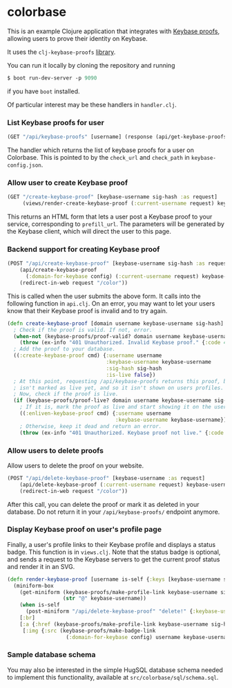 # colorbase

This is an example Clojure application that integrates with [Keybase proofs](http://keybase.io/docs/proof_integration_guide), allowing users to prove their identity on Keybase.

It uses the `clj-keybase-proofs` [library](https://github.com/keybase/clj-keybase-proofs).

You can run it locally by cloning the repository and running

```clojure
$ boot run-dev-server -p 9090
```

if you have `boot` installed.

Of particular interest may be these handlers in `handler.clj`.

### List Keybase proofs for user
```clojure
(GET "/api/keybase-proofs" [username] (response (api/get-keybase-proofs-for-keybase username)
```
The handler which returns the list of keybase proofs for a user on Colorbase. This is pointed to
by the `check_url` and `check_path` in `keybase-config.json`.

### Allow user to create Keybase proof
```clojure
(GET "/create-keybase-proof" [keybase-username sig-hash :as request]
     (views/render-create-keybase-proof (:current-username request) keybase-username sig-hash))
```
This returns an HTML form that lets a user post a Keybase proof to your service, corresponding
to `prefill_url`. The parameters will be generated by the Keybase client, which will direct the user to this page.

### Backend support for creating Keybase proof
```clojure
(POST "/api/create-keybase-proof" [keybase-username sig-hash :as request]
	(api/create-keybase-proof
	  (:domain-for-keybase config) (:current-username request) keybase-username sig-hash)
	(redirect-in-web request "/color"))
```
This is called when the user submits the above form. It calls into the following function in `api.clj`.
On an error, you may want to let your users know that their Keybase proof is invalid and to try again.
```clojure
(defn create-keybase-proof [domain username keybase-username sig-hash]
  ; Check if the proof is valid. If not, error.
  (when-not (keybase-proofs/proof-valid? domain username keybase-username sig-hash)
    (throw (ex-info "401 Unauthorized. Invalid Keybase proof." {:code 403})))
  ; Add the proof to your database.
  ((:create-keybase-proof cmd) {:username username
                                :keybase-username keybase-username
                                :sig-hash sig-hash
                                :is-live false})
  ; At this point, requesting /api/keybase-proofs returns this proof, but it
  ; isn't marked as live yet, and so it isn't shown on users profiles.
  ; Now, check if the proof is live.
  (if (keybase-proofs/proof-live? domain username keybase-username sig-hash)
    ; If it is, mark the proof as live and start showing it on the user's profile pages.
    ((:enliven-keybase-proof cmd) {:username username
                                   :keybase-username keybase-username})
    ; Otherwise, keep it dead and return an error.
    (throw (ex-info "401 Unauthorized. Keybase proof not live." {:code 401}))))
```

### Allow users to delete proofs
Allow users to delete the proof on your website.
```clojure
(POST "/api/delete-keybase-proof" [keybase-username :as request]
	(api/delete-keybase-proof (:current-username request) keybase-username)
	(redirect-in-web request "/color"))
```
After this call, you can delete the proof or mark it as deleted in your
database. Do not return it in your `/api/keybase-proofs/` endpoint anymore.

### Display Keybase proof on user's profile page
Finally, a user's profile links to their Keybase profile and displays a status
badge. This function is in `views.clj`. Note that the status badge is optional,
and sends a request to the Keybase servers to get the current proof status and
render it in an SVG.
```clojure
(defn render-keybase-proof [username is-self {:keys [keybase-username sig-hash]}]
  (miniform-box
    (get-miniform (keybase-proofs/make-profile-link keybase-username sig-hash)
                  (str "@" keybase-username))
    (when is-self
      (post-miniform "/api/delete-keybase-proof" "delete!" {:keybase-username keybase-username}))
    [:br]
    [:a {:href (keybase-proofs/make-profile-link keybase-username sig-hash)}
     [:img {:src (keybase-proofs/make-badge-link
                   (:domain-for-keybase config) username keybase-username sig-hash)}]]))
```

### Sample database schema
You may also be interested in the simple HugSQL database schema needed to implement this functionality,
available at `src/colorbase/sql/schema.sql`.
